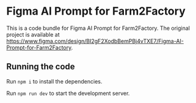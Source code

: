 
  # Figma AI Prompt for Farm2Factory

  This is a code bundle for Figma AI Prompt for Farm2Factory. The original project is available at https://www.figma.com/design/BI2gF2XodbBemPBj4vTXE7/Figma-AI-Prompt-for-Farm2Factory.

  ## Running the code

  Run `npm i` to install the dependencies.

  Run `npm run dev` to start the development server.
  